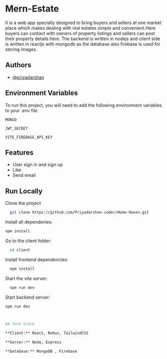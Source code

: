 
# Mern-Estate

It is a web app specially designed to bring buyers and sellers at one market place which makes dealing with real estates simple and convenient.Here buyers can contact with owners of property listings and sellers can post their property details here.
The backend is written in nodejs and client side is written in reactjs with mongodb as the database also firebase is used for storing images.

## Authors

- [@priyadarshan](https://www.github.com/Priyadarshan-coder)


## Environment Variables

To run this project, you will need to add the following environment variables to your .env file

`MONGO`

`JWT_SECRET`

`VITE_FIREBASE_API_KEY`


## Features

- User sign in and sign up
- Like
- Send email


## Run Locally

Clone the project

```bash
  git clone https://github.com/Priyadarshan-coder/Home-Haven.git
```
Install all dependenies:
```bash
npm install
```

Go to the client folder:

```bash
  cd client
```

Install frontend dependencies:

```bash
  npm install
```

Start the vite server:

```bash
  npm run dev

```
Start backend server:

```bash
npm run dev



## Tech Stack

**Client:** React, Redux, TailwindCSS

**Server:** Node, Express 

**Database:** MongoDB , Firebase
